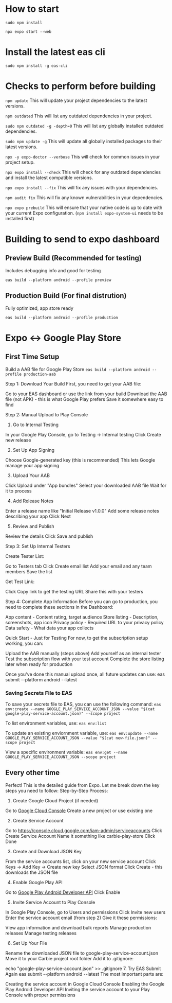 # How to start

`sudo npm install`

`npx expo start --web`

# Install the latest eas cli

`sudo npm install -g eas-cli`

# Checks to perform before building

`npm update`
This will update your project dependencies to the latest versions.

`npm outdated`
This will list any outdated dependencies in your project.

`sudo npm outdated -g -depth=0`
This will list any globally installed outdated dependencies.

`sudo npm update -g`
This will update all globally installed packages to their latest versions.

`npx -y expo-doctor --verbose`
This will check for common issues in your project setup.

`npx expo install --check`
This will check for any outdated dependencies and install the latest compatible versions.

`npx expo install --fix`
This will fix any issues with your dependencies.

`npm audit fix`
This will fix any known vulnerabilities in your dependencies.

`npx expo prebuild` 
This will ensure that your native code is up to date with your current Expo configuration. (`npm install expo-system-ui` needs to be installed first)

# Building to send to expo dashboard

## Preview Build (Recommended for testing)

Includes debugging info and good for testing

`eas build --platform android --profile preview`

## Production Build (For final distrution)

Fully optimized, app store ready

`eas build --platform android --profile production`


# Expo <-> Google Play Store

## First Time Setup

Build a AAB file for Google Play Store
`eas build --platform android --profile production-aab` 

Step 1: Download Your Build
First, you need to get your AAB file:

Go to your EAS dashboard or use the link from your build
Download the AAB file (not APK) - this is what Google Play prefers
Save it somewhere easy to find

Step 2: Manual Upload to Play Console
1. Go to Internal Testing

In your Google Play Console, go to Testing → Internal testing
Click Create new release

2. Set Up App Signing

Choose Google-generated key (this is recommended)
This lets Google manage your app signing

3. Upload Your AAB

Click Upload under "App bundles"
Select your downloaded AAB file
Wait for it to process

4. Add Release Notes

Enter a release name like "Initial Release v1.0.0"
Add some release notes describing your app
Click Next

5. Review and Publish

Review the details
Click Save and publish

Step 3: Set Up Internal Testers

Create Tester List:

Go to Testers tab
Click Create email list
Add your email and any team members
Save the list


Get Test Link:

Click Copy link to get the testing URL
Share this with your testers



Step 4: Complete App Information
Before you can go to production, you need to complete these sections in the Dashboard:

App content - Content rating, target audience
Store listing - Description, screenshots, app icon
Privacy policy - Required URL to your privacy policy
Data safety - What data your app collects

Quick Start - Just for Testing
For now, to get the subscription setup working, you can:

Upload the AAB manually (steps above)
Add yourself as an internal tester
Test the subscription flow with your test account
Complete the store listing later when ready for production

Once you've done this manual upload once, all future updates can use:
eas submit --platform android --latest

### Saving Secrets File to EAS

To save your secrets file to EAS, you can use the following command:
`eas env:create --name GOOGLE_PLAY_SERVICE_ACCOUNT_JSON --value "$(cat google-play-service-account.json)" --scope project`

To list environment variables, use:
`eas env:list`

To update an existing enviornment variable, use:
`eas env:update --name GOOGLE_PLAY_SERVICE_ACCOUNT_JSON --value "$(cat new-file.json)" --scope project`

View a specific environment variable:
`eas env:get --name GOOGLE_PLAY_SERVICE_ACCOUNT_JSON --scope project`

## Every other time

Perfect! This is the detailed guide from Expo. Let me break down the key steps you need to follow:
Step-by-Step Process:
1. Create Google Cloud Project (if needed)

Go to [Google Cloud Console](https://console.cloud.google.com/projectcreate)
Create a new project or use existing one

2. Create Service Account

Go to https://console.cloud.google.com/iam-admin/serviceaccounts
Click Create Service Account
Name it something like carbie-play-store
Click Done

3. Create and Download JSON Key

From the service accounts list, click on your new service account
Click Keys → Add Key → Create new key
Select JSON format
Click Create - this downloads the JSON file

4. Enable Google Play API

Go to [Google Play Android Developer API](https://console.cloud.google.com/apis/library/androidpublisher.googleapis.com)
Click Enable

5. Invite Service Account to Play Console

In Google Play Console, go to Users and permissions
Click Invite new users
Enter the service account email (from step 2)
Give it these permissions:

View app information and download bulk reports
Manage production releases
Manage testing releases



6. Set Up Your File

Rename the downloaded JSON file to google-play-service-account.json
Move it to your Carbie project root folder
Add it to .gitignore:

echo "google-play-service-account.json" >> .gitignore
7. Try EAS Submit Again
eas submit --platform android --latest
The most important parts are:

Creating the service account in Google Cloud Console
Enabling the Google Play Android Developer API
Inviting the service account to your Play Console with proper permissions
